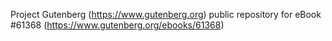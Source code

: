 Project Gutenberg (https://www.gutenberg.org) public repository for eBook #61368 (https://www.gutenberg.org/ebooks/61368)
